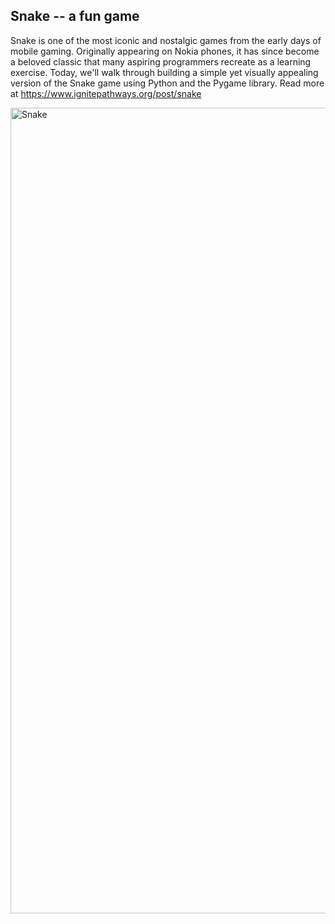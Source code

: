 ## Snake -- a fun game
 
Snake is one of the most iconic and nostalgic games from the early days of mobile gaming. Originally appearing on Nokia phones, it has since become a beloved classic that many aspiring programmers recreate as a learning exercise. Today, we'll walk through building a simple yet visually appealing version of the Snake game using Python and the Pygame library.
Read more at https://www.ignitepathways.org/post/snake

<img width="1289" alt="Snake" src="https://static.wixstatic.com/media/9c8449_6839b2d1c4954dd0bf8752af53ebe962~mv2.jpg/v1/fill/w_1480,h_846,al_c,q_85,usm_0.66_1.00_0.01,enc_auto/9c8449_6839b2d1c4954dd0bf8752af53ebe962~mv2.jpg">

